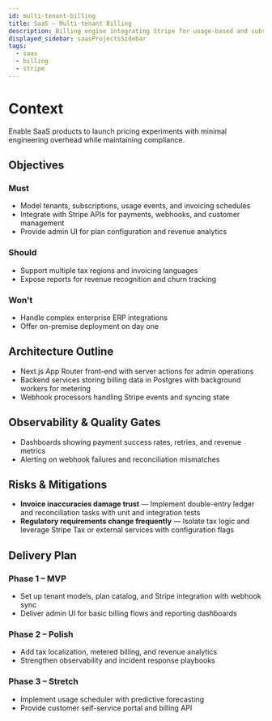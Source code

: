 ```yaml
---
id: multi-tenant-billing
title: SaaS – Multi-tenant Billing
description: Billing engine integrating Stripe for usage-based and subscription models.
displayed_sidebar: saasProjectsSidebar
tags:
  - saas
  - billing
  - stripe
---
```


# Context

Enable SaaS products to launch pricing experiments with minimal engineering overhead while maintaining compliance.

## Objectives

### Must
- Model tenants, subscriptions, usage events, and invoicing schedules
- Integrate with Stripe APIs for payments, webhooks, and customer management
- Provide admin UI for plan configuration and revenue analytics

### Should
- Support multiple tax regions and invoicing languages
- Expose reports for revenue recognition and churn tracking

### Won't
- Handle complex enterprise ERP integrations
- Offer on-premise deployment on day one

## Architecture Outline

- Next.js App Router front-end with server actions for admin operations
- Backend services storing billing data in Postgres with background workers for metering
- Webhook processors handling Stripe events and syncing state

## Observability & Quality Gates

- Dashboards showing payment success rates, retries, and revenue metrics
- Alerting on webhook failures and reconciliation mismatches

## Risks & Mitigations

- **Invoice inaccuracies damage trust** — Implement double-entry ledger and reconciliation tasks with unit and integration tests
- **Regulatory requirements change frequently** — Isolate tax logic and leverage Stripe Tax or external services with configuration flags

## Delivery Plan

### Phase 1 – MVP
- Set up tenant models, plan catalog, and Stripe integration with webhook sync
- Deliver admin UI for basic billing flows and reporting dashboards

### Phase 2 – Polish
- Add tax localization, metered billing, and revenue analytics
- Strengthen observability and incident response playbooks

### Phase 3 – Stretch
- Implement usage scheduler with predictive forecasting
- Provide customer self-service portal and billing API
